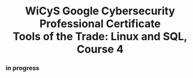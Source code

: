 <h1 align="center">WiCyS Google Cybersecurity Professional Certificate<br>
Tools of the Trade: Linux and SQL, Course 4</h1>
<h3>in progress</h3>
